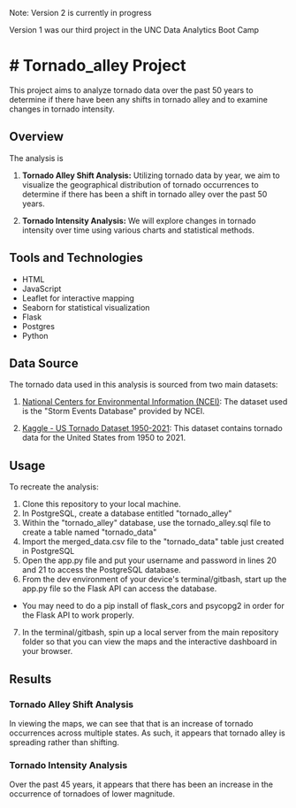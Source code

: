 Note: Version 2 is currently in  progress

Version 1 was our third project in the UNC Data Analytics Boot Camp

# # Tornado_alley Project

This project aims to analyze tornado data over the past 50 years to determine if there have been any shifts in tornado alley and to examine changes in tornado intensity.

## Overview

The analysis is 

1. **Tornado Alley Shift Analysis:** Utilizing tornado data by year, we aim to visualize the geographical distribution of tornado occurrences to determine if there has been a shift in tornado alley over the past 50 years.

2. **Tornado Intensity Analysis:** We will explore changes in tornado intensity over time using various charts and statistical methods.

## Tools and Technologies

- HTML
- JavaScript
- Leaflet for interactive mapping
- Seaborn for statistical visualization
- Flask
- Postgres
- Python

## Data Source

The tornado data used in this analysis is sourced from two main datasets:

1. [National Centers for Environmental Information (NCEI)](https://www.ncdc.noaa.gov/data-access/storm-event-data): The dataset used is the "Storm Events Database" provided by NCEI.

2. [Kaggle - US Tornado Dataset 1950-2021](https://www.kaggle.com/datasets/danbraswell/us-tornado-dataset-1950-2021): This dataset contains tornado data for the United States from 1950 to 2021.

## Usage

To recreate the analysis:

1. Clone this repository to your local machine.
2. In PostgreSQL, create a database entitled "tornado_alley"
3. Within the "tornado_alley" database, use the tornado_alley.sql file to create a table named "tornado_data"
4. Import the merged_data.csv file to the "tornado_data" table just created in PostgreSQL
5. Open the app.py file and put your username and password in lines 20 and 21 to access the PostgreSQL database.
6. From the dev environment of your device's terminal/gitbash, start up the app.py file so the Flask API can access the database.
- You may need to do a pip install of flask_cors and psycopg2 in order for the Flask API to work properly.
7. In the terminal/gitbash, spin up a local server from the main repository folder so that you can view the maps and the interactive dashboard in your browser.

## Results

### Tornado Alley Shift Analysis
In viewing the maps, we can see that that is an increase of tornado occurrences across multiple states.  As such, it appears that tornado alley is spreading rather than shifting.

### Tornado Intensity Analysis
Over the past 45 years, it appears that there has been an increase in the occurrence of tornadoes of lower magnitude.
